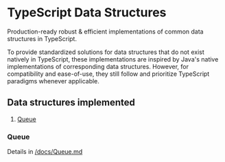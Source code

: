 # TypeScript Data Structures
Production-ready robust &amp; efficient implementations of common data structures in TypeScript.

To provide standardized solutions for data structures that do not exist natively in TypeScript, these implementations are inspired by Java's native implementations of corresponding data structures. However, for compatibility and ease-of-use, they still follow and prioritize TypeScript paradigms whenever applicable.

## Data structures implemented

1. [Queue](https://github.com/oliviacarlisle/ts-data-structures?tab=readme-ov-file#queue)

### Queue

Details in [/docs/Queue.md](https://github.com/oliviacarlisle/ts-data-structures/blob/main/docs/Queue.md)